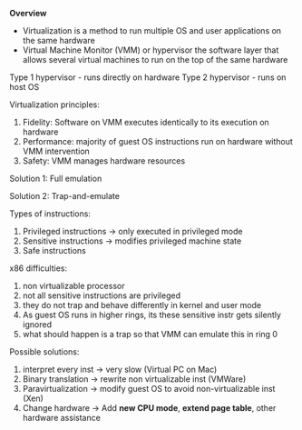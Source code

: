 
**Overview**
- Virtualization is a method to run multiple OS and user applications on the same hardware
- Virtual Machine Monitor (VMM) or hypervisor the software layer that allows several virtual machines to run on the top of the same hardware

Type 1 hypervisor - runs directly on hardware
Type 2 hypervisor - runs on host OS


Virtualization principles:
1. Fidelity: Software on VMM executes identically to its execution on hardware
2. Performance: majority of guest OS instructions run on hardware without VMM intervention
3. Safety: VMM manages hardware resources


Solution 1: Full emulation



Solution 2: Trap-and-emulate

Types of instructions:
1. Privileged instructions -> only executed in privileged mode
2. Sensitive instructions -> modifies privileged machine state
3. Safe instructions

x86 difficulties:
1. non virtualizable processor
2. not all sensitive instructions are privileged
3. they do not trap and behave differently in kernel and user mode
4. As guest OS runs in higher rings, its these sensitive instr gets silently ignored
5. what should happen is a trap so that VMM can emulate this in ring 0

Possible solutions:
1. interpret every inst -> very slow (Virtual PC on Mac)
2. Binary translation -> rewrite non virtualizable inst (VMWare)
3. Paravirtualization -> modify guest OS to avoid non-virtualizable inst (Xen)
4. Change hardware -> Add **new CPU mode**, **extend page table**, other hardware assistance





